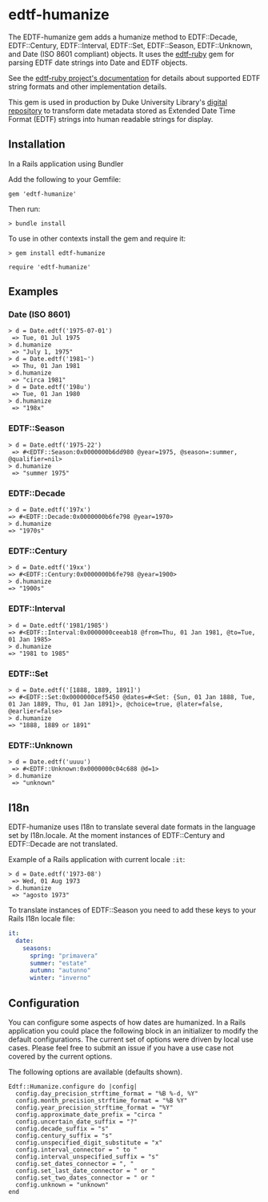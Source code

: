 # edtf-humanize


The EDTF-humanize gem adds a humanize method to EDTF::Decade, EDTF::Century, EDTF::Interval, EDTF::Set, EDTF::Season, EDTF::Unknown, and Date (ISO 8601 compliant) objects. It uses the [edtf-ruby](https://github.com/inukshuk/edtf-ruby) gem for parsing EDTF date strings into Date and EDTF objects.

See the [edtf-ruby project's documentation](https://github.com/inukshuk/edtf-ruby) for details about supported EDTF string formats and other implementation details.

This gem is used in production by Duke University Library's [digital repository](https://github.com/duke-libraries/ddr-public) to transform date metadata stored as Extended Date Time Format (EDTF) strings into human readable strings for display.


## Installation

In a Rails application using Bundler

Add the following to your Gemfile:

```
gem 'edtf-humanize'
```

Then run:

```
> bundle install
```

To use in other contexts install the gem and require it:

```
> gem install edtf-humanize
```

```
require 'edtf-humanize'
```


## Examples


### Date (ISO 8601)

```
> d = Date.edtf('1975-07-01')
 => Tue, 01 Jul 1975
> d.humanize
 => "July 1, 1975"
> d = Date.edtf('1981~')
 => Thu, 01 Jan 1981
> d.humanize
 => "circa 1981"
> d = Date.edtf('198u')
 => Tue, 01 Jan 1980
> d.humanize
 => "198x"
 ```

### EDTF::Season

```
> d = Date.edtf('1975-22')
 => #<EDTF::Season:0x0000000b6dd980 @year=1975, @season=:summer, @qualifier=nil>
> d.humanize
 => "summer 1975"
 ```

### EDTF::Decade

 ```
> d = Date.edtf('197x')
 => #<EDTF::Decade:0x0000000b6fe798 @year=1970>
> d.humanize
 => "1970s"
 ```

### EDTF::Century

 ```
> d = Date.edtf('19xx')
 => #<EDTF::Century:0x0000000b6fe798 @year=1900>
> d.humanize
 => "1900s"
 ```

### EDTF::Interval

 ```
> d = Date.edtf('1981/1985')
 => #<EDTF::Interval:0x0000000ceeab18 @from=Thu, 01 Jan 1981, @to=Tue, 01 Jan 1985>
> d.humanize
 => "1981 to 1985"
 ```

### EDTF::Set

 ```
> d = Date.edtf('[1888, 1889, 1891]')
 => #<EDTF::Set:0x0000000cef5450 @dates=#<Set: {Sun, 01 Jan 1888, Tue, 01 Jan 1889, Thu, 01 Jan 1891}>, @choice=true, @later=false, @earlier=false>
> d.humanize
 => "1888, 1889 or 1891"
 ```

### EDTF::Unknown

```
> d = Date.edtf('uuuu')
 => #<EDTF::Unknown:0x0000000c04c688 @d=1>
> d.humanize
 => "unknown"
```

## I18n

EDTF-humanize uses I18n to translate several date formats in the language set by I18n.locale.
At the moment instances of EDTF::Century and EDTF::Decade are not translated.

Example of a Rails application with current locale `:it`:

```
> d = Date.edtf('1973-08')
 => Wed, 01 Aug 1973
> d.humanize
 => "agosto 1973"
```

To translate instances of EDTF::Season you need to add these keys to your Rails I18n locale file:

```yaml
it:
  date:
    seasons:
      spring: "primavera"
      summer: "estate"
      autumn: "autunno"
      winter: "inverno"
```

## Configuration

You can configure some aspects of how dates are humanized. In a Rails application you could place the following block in an initializer to modify the default configurations. The current set of options were driven by local use cases. Please feel free to submit an issue if you have a use case not covered by the current options.

The following options are available (defaults shown).

```
Edtf::Humanize.configure do |config|
  config.day_precision_strftime_format = "%B %-d, %Y"
  config.month_precision_strftime_format = "%B %Y"
  config.year_precision_strftime_format = "%Y"
  config.approximate_date_prefix = "circa "
  config.uncertain_date_suffix = "?"
  config.decade_suffix = "s"
  config.century_suffix = "s"
  config.unspecified_digit_substitute = "x"
  config.interval_connector = " to "
  config.interval_unspecified_suffix = "s"
  config.set_dates_connector = ", "
  config.set_last_date_connector = " or "
  config.set_two_dates_connector = " or "
  config.unknown = "unknown"
end
```

